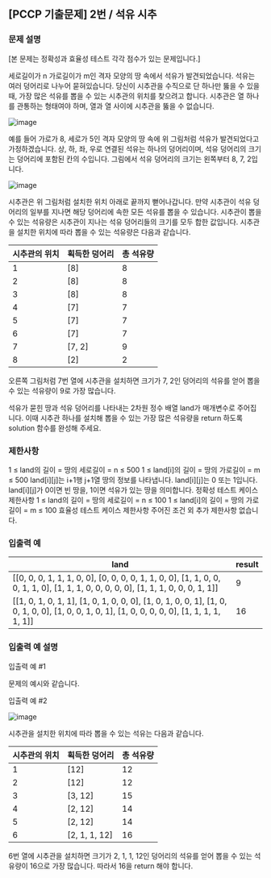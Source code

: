 ## [PCCP 기출문제] 2번 / 석유 시추

### 문제 설명
[본 문제는 정확성과 효율성 테스트 각각 점수가 있는 문제입니다.]

세로길이가 n 가로길이가 m인 격자 모양의 땅 속에서 석유가 발견되었습니다. 석유는 여러 덩어리로 나누어 묻혀있습니다. 당신이 시추관을 수직으로 단 하나만 뚫을 수 있을 때, 가장 많은 석유를 뽑을 수 있는 시추관의 위치를 찾으려고 합니다. 시추관은 열 하나를 관통하는 형태여야 하며, 열과 열 사이에 시추관을 뚫을 수 없습니다.

![image](https://github.com/Padack2/CodingTest/assets/26791213/437a4c5d-7949-4a3f-9ac5-8f52fbad8864)


예를 들어 가로가 8, 세로가 5인 격자 모양의 땅 속에 위 그림처럼 석유가 발견되었다고 가정하겠습니다. 상, 하, 좌, 우로 연결된 석유는 하나의 덩어리이며, 석유 덩어리의 크기는 덩어리에 포함된 칸의 수입니다. 그림에서 석유 덩어리의 크기는 왼쪽부터 8, 7, 2입니다.

![image](https://github.com/Padack2/CodingTest/assets/26791213/dc91954d-c6b9-420e-b1ac-f379554430af)


시추관은 위 그림처럼 설치한 위치 아래로 끝까지 뻗어나갑니다. 만약 시추관이 석유 덩어리의 일부를 지나면 해당 덩어리에 속한 모든 석유를 뽑을 수 있습니다. 시추관이 뽑을 수 있는 석유량은 시추관이 지나는 석유 덩어리들의 크기를 모두 합한 값입니다. 시추관을 설치한 위치에 따라 뽑을 수 있는 석유량은 다음과 같습니다.

시추관의 위치|획득한 덩어리|총 석유량
--|--|--
1|[8]|8
2|[8]|8
3|[8]|8
4|[7]|7
5|[7]|7
6|[7]|7
7|[7, 2]|9
8|[2]|2

오른쪽 그림처럼 7번 열에 시추관을 설치하면 크기가 7, 2인 덩어리의 석유를 얻어 뽑을 수 있는 석유량이 9로 가장 많습니다.

석유가 묻힌 땅과 석유 덩어리를 나타내는 2차원 정수 배열 land가 매개변수로 주어집니다. 이때 시추관 하나를 설치해 뽑을 수 있는 가장 많은 석유량을 return 하도록 solution 함수를 완성해 주세요.

### 제한사항
1 ≤ land의 길이 = 땅의 세로길이 = n ≤ 500
1 ≤ land[i]의 길이 = 땅의 가로길이 = m ≤ 500
land[i][j]는 i+1행 j+1열 땅의 정보를 나타냅니다.
land[i][j]는 0 또는 1입니다.
land[i][j]가 0이면 빈 땅을, 1이면 석유가 있는 땅을 의미합니다.
정확성 테스트 케이스 제한사항
1 ≤ land의 길이 = 땅의 세로길이 = n ≤ 100
1 ≤ land[i]의 길이 = 땅의 가로길이 = m ≤ 100
효율성 테스트 케이스 제한사항
주어진 조건 외 추가 제한사항 없습니다.

### 입출력 예
land|result
---|---
[[0, 0, 0, 1, 1, 1, 0, 0], [0, 0, 0, 0, 1, 1, 0, 0], [1, 1, 0, 0, 0, 1, 1, 0], [1, 1, 1, 0, 0, 0, 0, 0], [1, 1, 1, 0, 0, 0, 1, 1]]|9
[[1, 0, 1, 0, 1, 1], [1, 0, 1, 0, 0, 0], [1, 0, 1, 0, 0, 1], [1, 0, 0, 1, 0, 0], [1, 0, 0, 1, 0, 1], [1, 0, 0, 0, 0, 0], [1, 1, 1, 1, 1, 1]]|16

### 입출력 예 설명
입출력 예 #1

문제의 예시와 같습니다.

입출력 예 #2

![image](https://github.com/Padack2/CodingTest/assets/26791213/ffa02d81-abf8-4155-b974-ec6f9a423740)

시추관을 설치한 위치에 따라 뽑을 수 있는 석유는 다음과 같습니다.

시추관의 위치|획득한 덩어리|총 석유량
---|---|---
1|[12]|12
2|[12]|12
3|[3, 12]|15
4|[2, 12]|14
5|[2, 12]|14
6|[2, 1, 1, 12]|16

6번 열에 시추관을 설치하면 크기가 2, 1, 1, 12인 덩어리의 석유를 얻어 뽑을 수 있는 석유량이 16으로 가장 많습니다. 따라서 16을 return 해야 합니다.
